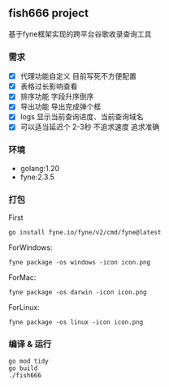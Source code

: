 ## fish666 project
基于fyne框架实现的跨平台谷歌收录查询工具

### 需求
- [x] 代理功能自定义 目前写死不方便配置
- [x] 表格过长影响查看
- [x] 排序功能 字段升序倒序
- [x] 导出功能 导出完成弹个框
- [x] logs  显示当前查询进度、当前查询域名
- [x] 可以适当延迟个 2-3秒 不追求速度 追求准确

### 环境
- golang:1.20
- fyne:2.3.5

### 打包
First
```shell
go install fyne.io/fyne/v2/cmd/fyne@latest
```
ForWindows:
```shell
fyne package -os windows -icon icon.png
```
ForMac:
```shell
fyne package -os darwin -icon icon.png
```
ForLinux:
```shell
fyne package -os linux -icon icon.png
```
### 编译 & 运行
```shell
go mod tidy
go build
./fish666
```


